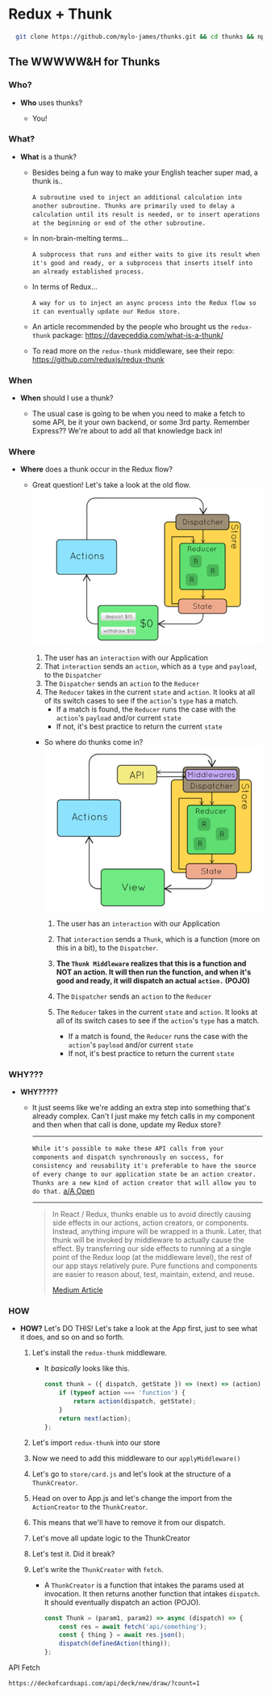 # Redux + Thunk

```bash
  git clone https://github.com/mylo-james/thunks.git && cd thunks && npm install
```

## The WWWWW&H for Thunks

### Who?

- **Who** uses thunks?

  - You!

### What?

- **What** is a thunk?

  - Besides being a fun way to make your English teacher super mad, a thunk is..

    `A subroutine used to inject an additional calculation into another subroutine. Thunks are primarily used to delay a calculation until its result is needed, or to insert operations at the beginning or end of the other subroutine.`

  - In non-brain-melting terms...

    `A subprocess that runs and either waits to give its result when it's good and ready, or a subprocess that inserts itself into an already established process.`

  - In terms of Redux...

    `A way for us to inject an async process into the Redux flow so it can eventually update our Redux store.`

  - An article recommended by the people who brought us the `redux-thunk`
      package: https://daveceddia.com/what-is-a-thunk/

  - To read more on the `redux-thunk` middleware, see their repo: https://github.com/reduxjs/redux-thunk

### When

- **When** should I use a thunk?

  - The usual case is going to be when you need to make a fetch to some API, be it your own backend, or some 3rd party. Remember Express?? We're about to add all that knowledge back in!

### Where

- **Where** does a thunk occur in the Redux flow?

  - Great question! Let's take a look at the old flow.
    ![redux](./redux.gif)

    1. The user has an `interaction` with our Application
    2. That `interaction` sends an `action`, which as a `type` and `payload`, to the `Dispatcher`
    3. The `Dispatcher` sends an `action` to the `Reducer`
    4. The `Reducer` takes in the current `state` and `action`. It looks at all of its switch cases to see if the `action`'s `type` has a match.
        - If a match is found, the `Reducer` runs the case with the `action`'s `payload` and/or current `state`
        - If not, it's best practice to return the current `state`

    - So where do thunks come in?
        ![redux with thunk](./redux-thunk.gif)

        1. The user has an `interaction` with our Application
        2. That `interaction` sends a `Thunk`, which is a function (more on this in a bit), to the `Dispatcher`.

        3. **The `Thunk Middleware` realizes that this is a function and NOT an action. It will then run the function, and when it's good and ready, it will dispatch an actual `action.` (POJO)**

        4. The `Dispatcher` sends an `action` to the `Reducer`
        5. The `Reducer` takes in the current `state` and `action`. It looks at all of its switch cases to see if the `action`'s `type` has a match.
            - If a match is found, the `Reducer` runs the case with the `action`'s `payload` and/or current `state`
            - If not, it's best practice to return the current `state`

### WHY???

- **WHY?????**

  - It just seems like we're adding an extra step into something that's already complex. Can't I just make my fetch calls in my component and then when that call is done, update my Redux store?

    ***

    `While it's possible to make these API calls from your components and dispatch synchronously on success, for consistency and reusability it's preferable to have the source of every change to our application state be an action creator. Thunks are a new kind of action creator that will allow you to do that.` [a/A Open](https://open.appacademy.io/learn/js-py---sep-2020-online/week-15-sep-2020-online/thunk-actions)

    ***

    > In React / Redux, thunks enable us to avoid directly causing side effects in our actions, action creators, or components. Instead, anything impure will be wrapped in a thunk. Later, that thunk will be invoked by middleware to actually cause the effect. By transferring our side effects to running at a single point of the Redux loop (at the middleware level), the rest of our app stays relatively pure. Pure functions and components are easier to reason about, test, maintain, extend, and reuse.
    >
    > [Medium Article](https://medium.com/fullstack-academy/thunks-in-redux-the-basics-85e538a3fe60#:~:text=Thunks%20in%20React%20%26%20Redux,be%20wrapped%20in%20a%20thunk.)

### HOW

- **HOW?**
    Let's DO THIS! Let's take a look at the App first, just to see what it does, and so on and so forth.

    1. Let's install the `redux-thunk` middleware.

        - It _basically_ looks like this.

            ```js
            const thunk = ({ dispatch, getState }) => (next) => (action) => {
                if (typeof action === 'function') {
                    return action(dispatch, getState);
                }
                return next(action);
            };
            ```

    2. Let's import `redux-thunk` into our store
    3. Now we need to add this middleware to our `applyMiddleware()`
    4. Let's go to `store/card.js` and let's look at the structure of a `ThunkCreator`.
    5. Head on over to App.js and let's change the import from the `ActionCreator` to the `ThunkCreator`.
    6. This means that we'll have to remove it from our dispatch.
    7. Let's move all update logic to the ThunkCreator
    8. Let's test it. Did it break?
    9. Let's write the `ThunkCreator` with `fetch`.

        - A `ThunkCreator` is a function that intakes the params used at invocation. It then returns another function that intakes `dispatch`. It should eventually dispatch an action (POJO).

            ```js
            const Thunk = (param1, param2) => async (dispatch) => {
                const res = await fetch('api/something');
                const { thing } = await res.json();
                dispatch(definedAction(thing));
            };
            ```

API Fetch
```
https://deckofcardsapi.com/api/deck/new/draw/?count=1
```
